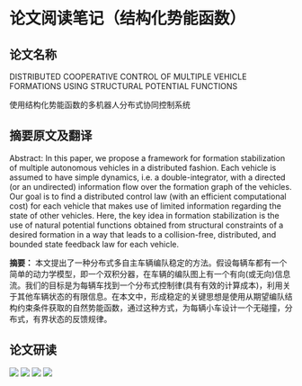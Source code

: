 # 论文阅读笔记（结构化势能函数）

## 论文名称
DISTRIBUTED COOPERATIVE CONTROL OF MULTIPLE VEHICLE FORMATIONS USING STRUCTURAL POTENTIAL FUNCTIONS

使用结构化势能函数的多机器人分布式协同控制系统

## 摘要原文及翻译
Abstract: In this paper, we propose a framework for formation stabilization of multiple autonomous vehicles in a distributed fashion. Each vehicle is assumed to have simple dynamics, i.e. a double-integrator, with a directed (or an undirected) information flow over the formation graph of the vehicles. Our goal is to find a distributed control law (with an efficient computational cost) for each vehicle that makes use of limited information regarding the state of other vehicles. Here, the key idea in formation stabilization is the use of natural potential functions obtained from structural constraints of a desired formation in a way that leads to a collision-free, distributed, and bounded state feedback law for each vehicle.

**摘要：** 本文提出了一种分布式多自主车辆编队稳定的方法。假设每辆车都有一个简单的动力学模型，即一个双积分器，在车辆的编队图上有一个有向(或无向)信息流。我们的目标是为每辆车找到一个分布式控制律(具有有效的计算成本)，利用关于其他车辆状态的有限信息。在本文中，形成稳定的关键思想是使用从期望编队结构约束条件获取的自然势能函数，通过这种方式，为每辆小车设计一个无碰撞，分布式，有界状态的反馈规律。

## 论文研读
![](img\1.png)
![](img\2.png)
![](img\3.png)
![](img\4.png)